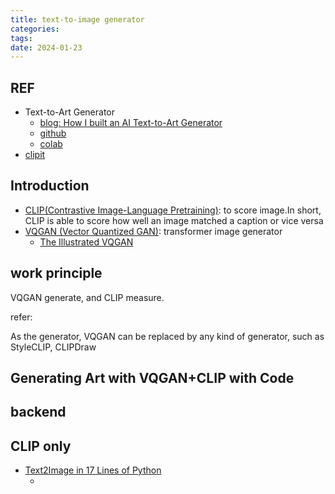 ```yaml
---
title: text-to-image generator
categories: 
tags: 
date: 2024-01-23
---
```

## REF

- Text-to-Art Generator
    - [blog: How I built an AI Text-to-Art Generator](https://towardsdatascience.com/how-i-built-an-ai-text-to-art-generator-a0c0f6d6f59f)
    - [github](https://github.com/mfrashad/text2art)
    - [colab](https://colab.research.google.com/github/mfrashad/text2art/blob/main/text2art.ipynb)
- [clipit](https://github.com/dribnet/clipit)

## Introduction

- [CLIP(Contrastive Image-Language Pretraining)](https://openai.com/blog/clip/): to score image.In short, CLIP is able to score how well an image matched a caption or vice versa
- [VQGAN (Vector Quantized GAN)](https://compvis.github.io/taming-transformers/): transformer image generator
    - [The Illustrated VQGAN](https://ljvmiranda921.github.io/notebook/2021/08/08/clip-vqgan/)

## work principle

VQGAN  generate, and CLIP measure. 

refer:

As the generator, VQGAN can be replaced by any kind of generator, such as StyleCLIP, CLIPDraw

## Generating Art with VQGAN+CLIP with Code

## backend

## CLIP only

- [Text2Image in 17 Lines of Python](https://crumbly.medium.com/clipdirect-5da430087ea)
    - []()

